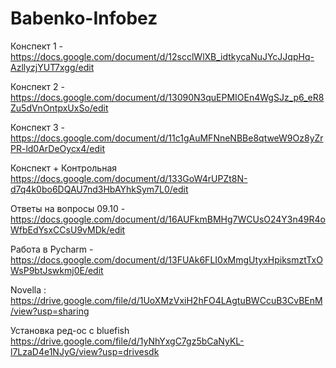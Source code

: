 # Babenko-Infobez
Конспект 1 - https://docs.google.com/document/d/12scclWlXB_idtkycaNuJYcJJqpHq-AzllyzjYUT7xgg/edit


Конспект 2 - https://docs.google.com/document/d/13090N3quEPMIOEn4WgSJz_p6_eR8Zu5dVnOntpxUxSo/edit


Конспект 3 - https://docs.google.com/document/d/11c1gAuMFNneNBBe8qtweW9Oz8yZrPR-ld0ArDeOycx4/edit


Конспект + Контрольная https://docs.google.com/document/d/133GoW4rUPZt8N-d7q4k0bo6DQAU7nd3HbAYhkSym7L0/edit


Ответы на вопросы 09.10 - https://docs.google.com/document/d/16AUFkmBMHg7WCUsO24Y3n49R4oWfbEdYsxCCsU9vMDk/edit


Работа в Pycharm - https://docs.google.com/document/d/13FUAk6FLI0xMmgUtyxHpiksmztTxOWsP9btJswkmj0E/edit

Novella : https://drive.google.com/file/d/1UoXMzVxiH2hFO4LAgtuBWCcuB3CvBEnM/view?usp=sharing












Установка ред-ос с bluefish 
https://drive.google.com/file/d/1yNhYxgC7gz5bCaNyKL-l7LzaD4e1NJyG/view?usp=drivesdk
